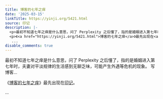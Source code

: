 ```yaml
---
title: 博客的七年之痒
date: '2025-03-15'
linkTitle: https://yinji.org/5421.html
source: 印记
description: |-
  <p>最初不知道七年之痒是什么意思，问了 Perplexity 之后懂了，指的是婚姻进入第七年时，夫妻对平淡规律的生活感到无聊乏味，可能产生外遇等危机的现象。 写博客...</p>
  <p>《<a href="https://yinji.org/5421.html">博客的七年之痒</a>》最先出现在<a href="https://yinji.org">印记</a>。</p>
   ...
disable_comments: true
---
```

<p>最初不知道七年之痒是什么意思，问了 Perplexity 之后懂了，指的是婚姻进入第七年时，夫妻对平淡规律的生活感到无聊乏味，可能产生外遇等危机的现象。 写博客...</p>
<p>《<a href="https://yinji.org/5421.html">博客的七年之痒</a>》最先出现在<a href="https://yinji.org">印记</a>。</p>
 ...